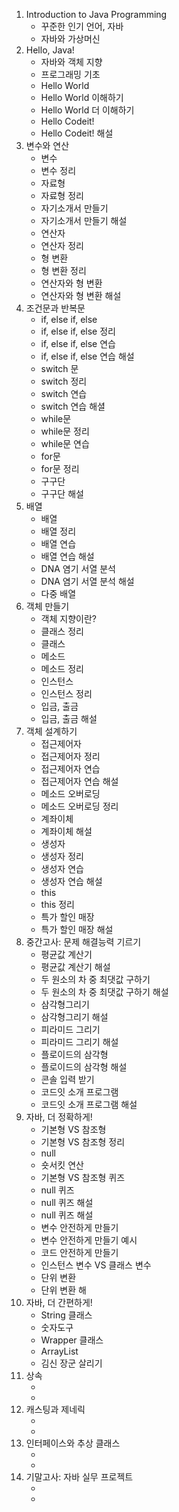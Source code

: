 
<ol>
    <li>
        Introduction to Java Programming
        <ul>
            <li>꾸준한 인기 언어, 자바</li>
            <li>자바와 가상머신</li>
        </ul>
    </li>
    <li>
        Hello, Java!
        <ul>
            <li>자바와 객체 지향</li>
            <li>프로그래밍 기초</li>
            <li>Hello World</li>
            <li>Hello World 이해하기</li>
            <li>Hello World 더 이해하기</li>
            <li>Hello Codeit!</li>
            <li>Hello Codeit! 해설</li>
        </ul>
    </li>
    <li>
        변수와 연산
        <ul>
            <li>변수</li>
            <li>변수 정리</li>
            <li>자료형</li>
            <li>자료형 정리</li>
            <li>자기소개서 만들기</li>
            <li>자기소개서 만들기 해설</li>
            <li>연산자</li>
            <li>연산자 정리</li>
            <li>형 변환</li>
            <li>형 변환 정리</li>
            <li>연산자와 형 변환</li>
            <li>연산자와 형 변환 해설</li>
        </ul>
    </li>
    <li>
        조건문과 반복문
        <ul>
            <li>if, else if, else</li>
            <li>if, else if, else 정리</li>
            <li>if, else if, else 연습</li>
            <li>if, else if, else 연습 해설</li>
            <li>switch 문</li>
            <li>switch 정리</li>
            <li>switch 연습</li>
            <li>switch 연습 해셜</li>
            <li>while문</li>
            <li>while문 정리</li>
            <li>while문 연습</li>
            <li>for문</li>
            <li>for문 정리</li>
            <li>구구단</li>
            <li>구구단 해설</li>
        </ul>
    </li>
    <li>
        배열
        <ul>
            <li>배열</li>
            <li>배열 정리</li>
            <li>배열 연습</li>
            <li>배열 연습 해설</li>
            <li>DNA 염기 서열 분석</li>
            <li>DNA 염기 서열 분석 해설</li>
            <li>다중 배열</li>
        </ul>
    </li>
    <li>
        객체 만들기
        <ul>
            <li>객체 지향이란?</li>
            <li>클래스 정리</li>
            <li>클래스</li>
            <li>메소드</li>
            <li>메소드 정리</li>
            <li>인스턴스</li>
            <li>인스턴스 정리</li>
            <li>입금, 출금</li>
            <li>입금, 출금 해설</li>
        </ul>
    </li>
    <li>
        객체 설계하기
        <ul>
            <li>접근제어자</li>
            <li>접근제어자 정리</li>
            <li>접근제어자 연습</li>
            <li>접근제어자 연습 해설</li>
            <li>메소드 오버로딩</li>
            <li>메소드 오버로딩 정리</li>
            <li>계좌이체</li>
            <li>계좌이체 해설</li>
            <li>생성자</li>
            <li>생성자 정리</li>
            <li>생성자 연습</li>
            <li>생성자 연습 해설</li>
            <li>this</li>
            <li>this 정리</li>
            <li>특가 할인 매장</li>
            <li>특가 할인 매장 해설</li>
        </ul>
    </li>
    <li>
        중간고사: 문제 해결능력 기르기
        <ul>
            <li>평균값 계산기</li>
            <li>평균값 계산기 해설</li>
            <li>두 원소의 차 중 최댓값 구하기</li>
            <li>두 원소의 차 중 최댓값 구하기 해설</li>
            <li>삼각형그리기</li>
            <li>삼각형그리기 해설</li>
            <li>피라미드 그리기</li>
            <li>피라미드 그리기 해설</li>
            <li>플로이드의 삼각형</li>
            <li>플로이드의 삼각형 해설</li>
            <li>콘솔 입력 받기 </li>
            <li>코드잇 소개 프로그램</li>
            <li>코드잇 소개 프로그램 해설</li>
         </ul>
    </li>
    <li>
        자바, 더 정확하게!
        <ul>
            <li>기본형 VS 참조형</li>
            <li>기본형 VS 참조형 정리</li>
            <li>null</li>
            <li>숏서킷 연산</li>
            <li>기본형 VS 참조형 퀴즈</li>
            <li>null 퀴즈</li>
            <li>null 퀴즈 해설</li>
            <li>null 퀴즈 해설</li>
            <li>변수 안전하게 만들기</li>
            <li>변수 안전하게 만들기 예시</li>
            <li>코드 안전하게 만들기</li>
            <li>인스턴스 변수 VS 클래스 변수</li>
            <li>단위 변환</li>
            <li>단위 변환 해</li>
        </ul>
    </li>
    <li>
        자바, 더 간편하게!
        <ul>    
            <li>String 클래스</li>
            <li>숫자도구</li>
            <li>Wrapper 클래스</li>
            <li>ArrayList</li>
            <li>김신 장군 살리기</li>
        </ul>
    </li>
    <li>
        상속
        <ul>
            <li></li>
            <li></li>
        </ul>
    </li>
    <li>
        캐스팅과 제네릭
        <ul>    
            <li></li>
            <li></li>
        </ul>
    </li>
    <li>
        인터페이스와 추상 클래스
        <ul>
            <li></li>
            <li></li>
        </ul>
    </li>
    <li>
        기말고사: 자바 실무 프로젝트
        <ul>
            <li></li>
            <li></li>
        </ul>
    </li>
</ol>

